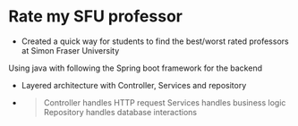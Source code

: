 # Rate my SFU professor
- Created a quick way for students to find the best/worst rated professors at Simon Fraser University

Using java with following the Spring boot framework for the backend
- Layered architecture with Controller, Services and repository
- > Controller handles HTTP request
  > Services handles business logic
  > Repository handles database interactions

